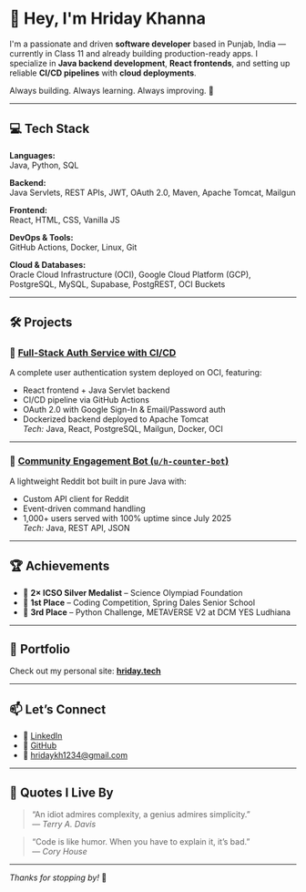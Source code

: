 # 👋 Hey, I'm Hriday Khanna

I'm a passionate and driven **software developer** based in Punjab, India — currently in Class 11 and already building production-ready apps. I specialize in **Java backend development**, **React frontends**, and setting up reliable **CI/CD pipelines** with **cloud deployments**.

Always building. Always learning. Always improving. 🚀

---

## 💻 Tech Stack

**Languages:**  
Java, Python, SQL

**Backend:**  
Java Servlets, REST APIs, JWT, OAuth 2.0, Maven, Apache Tomcat, Mailgun

**Frontend:**  
React, HTML, CSS, Vanilla JS

**DevOps & Tools:**  
GitHub Actions, Docker, Linux, Git

**Cloud & Databases:**  
Oracle Cloud Infrastructure (OCI), Google Cloud Platform (GCP), PostgreSQL, MySQL, Supabase, PostgREST, OCI Buckets

---

## 🛠️ Projects

### 🔐 [Full-Stack Auth Service with CI/CD](https://github.com/HridayKh/auth-fullstack)
A complete user authentication system deployed on OCI, featuring:
- React frontend + Java Servlet backend
- CI/CD pipeline via GitHub Actions
- OAuth 2.0 with Google Sign-In & Email/Password auth
- Dockerized backend deployed to Apache Tomcat  
*Tech:* Java, React, PostgreSQL, Mailgun, Docker, OCI

---

### 🤖 [Community Engagement Bot (`u/h-counter-bot`)](https://github.com/HridayKh/reddit-h-counter-bot)
A lightweight Reddit bot built in pure Java with:
- Custom API client for Reddit
- Event-driven command handling
- 1,000+ users served with 100% uptime since July 2025  
*Tech:* Java, REST API, JSON

---

## 🏆 Achievements

- 🥈 **2× ICSO Silver Medalist** – Science Olympiad Foundation  
- 🥇 **1st Place** – Coding Competition, Spring Dales Senior School  
- 🥉 **3rd Place** – Python Challenge, METAVERSE V2 at DCM YES Ludhiana

---

## 📌 Portfolio

Check out my personal site: [**hriday.tech**](https://hriday.tech/)

---

## 📫 Let’s Connect

- 💼 [LinkedIn](https://linkedin.com/in/hridaykhanna)
- 🧠 [GitHub](https://github.com/HridayKh)
- 📧 [hridaykh1234@gmail.com](mailto:hridaykh1234@gmail.com)

---

## 🧠 Quotes I Live By

> “An idiot admires complexity, a genius admires simplicity.”  
> — *Terry A. Davis*

> “Code is like humor. When you have to explain it, it’s bad.”  
> — *Cory House*

---

_Thanks for stopping by!_ 🌟

